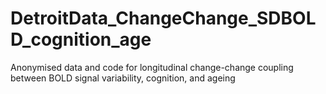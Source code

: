 # DetroitData_ChangeChange_SDBOLD_cognition_age
Anonymised data and code for longitudinal change-change coupling between BOLD signal variability, cognition, and ageing
